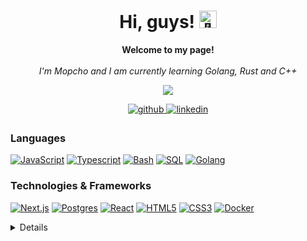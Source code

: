 <h1 align="center">Hi, guys! <img src="https://github.com/Mopcho/Mopcho/blob/main/assets/238178097-766d336d-b87d-44ba-807c-c51de2bc6b4d.gif" width="28px" alt="👋"></h1>

<p align="center">
    <b>Welcome to my page!</b><br><br>
    <i>
        I'm Mopcho and I am currently learning Golang, Rust and C++
    </i><br>
</p>

<p align="center">
  <img src="https://w7.pngwing.com/pngs/627/820/png-transparent-gol-d-roger-monkey-d-luffy-shanks-one-piece-silvers-rayleigh-zoro-manga-human-piracy.png" />
</p>

<div align="center">
<a href="https://github.com/Mopcho" target="_blank">
<img src=https://img.shields.io/badge/github-%2324292e.svg?&style=for-the-badge&logo=github&logoColor=white alt=github style="margin-bottom: 5px;" />
</a>
<a href="https://www.linkedin.com/in/valeri-petkov-2b3a2a1ab/" target="_blank">
<img src=https://img.shields.io/badge/linkedin-%231E77B5.svg?&style=for-the-badge&logo=linkedin&logoColor=white alt=linkedin style="margin-bottom: 5px;" />
</a>
</div>

### Languages
[![JavaScript](https://img.shields.io/badge/javascript-black?style=for-the-badge&logo=javascript)](https://github.com/Mopcho)
[![Typescript](https://img.shields.io/badge/typescript-black?style=for-the-badge&logo=typescript)](https://github.com/Mopcho)
[![Bash](https://img.shields.io/badge/bash-black?style=for-the-badge&logo=gnu-bash&logoColor=white)](https://github.com/Mopcho)
[![SQL](https://img.shields.io/badge/sql-black?style=for-the-badge&logo=mysql)](https://github.com/Mopcho)
[![Golang](https://img.shields.io/badge/go-black?style=for-the-badge&logo=go)](https://github.com/Mopcho)

### Technologies & Frameworks
[![Next.js](https://img.shields.io/badge/next.js-000000?style=for-the-badge&logo=nextdotjs&logoColor=white)](https://github.com/Mopcho)
[![Postgres](https://img.shields.io/badge/postgres-000000?style=for-the-badge&logo=postgres&logoColor=white)](https://github.com/Mopcho)
[![React](https://img.shields.io/badge/react-black?style=for-the-badge&logo=react)](https://github.com/Mopcho)
[![HTML5](https://img.shields.io/badge/html5-black?style=for-the-badge&logo=html5)](https://hub.docker.com/u/Mopcho)
[![CSS3](https://img.shields.io/badge/css3-black?style=for-the-badge&logo=css3)](https://hub.docker.com/u/Mopcho)
[![Docker](https://img.shields.io/badge/docker-black?style=for-the-badge&logo=docker)](https://hub.docker.com/u/Mopcho)

<details>
<p align="center">
  <a href="https://github.com/Mopcho">
    <img src="http://github-profile-summary-cards.vercel.app/api/cards/profile-details?username=Mopcho&theme=transparent" />
  </a>
  <a href="https://github.com/Mopcho">
    <img src="https://github-readme-streak-stats.herokuapp.com/?user=Mopcho&hide_border=true&card_width=338&theme=transparent" />
  </a>
  <a href="https://github.com/Mopcho">
    <img src="http://github-profile-summary-cards.vercel.app/api/cards/stats?username=Mopcho&theme=transparent" />
  </a>
</p>
<table><tr><td valign="top" width="33%">



### Frontend  
<div align="center">  
<a href="https://reactjs.org/" target="_blank"><img style="margin: 10px" src="https://profilinator.rishav.dev/skills-assets/react-original-wordmark.svg" alt="React" height="50" /></a>   
<a href="https://www.w3schools.com/css/" target="_blank"><img style="margin: 10px" src="https://profilinator.rishav.dev/skills-assets/css3-original-wordmark.svg" alt="CSS3" height="50" /></a>  
<a href="https://en.wikipedia.org/wiki/HTML5" target="_blank"><img style="margin: 10px" src="https://profilinator.rishav.dev/skills-assets/html5-original-wordmark.svg" alt="HTML5" height="50" /></a>  
<a href="https://www.javascript.com/" target="_blank"><img style="margin: 10px" src="https://profilinator.rishav.dev/skills-assets/javascript-original.svg" alt="JavaScript" height="50" /></a>  
<a href="https://www.typescriptlang.org/" target="_blank"><img style="margin: 10px" src="https://profilinator.rishav.dev/skills-assets/typescript-original.svg" alt="TypeScript" height="50" /></a>  
<a href="https://nextjs.org/" target="_blank"><img style="margin: 10px" src="https://profilinator.rishav.dev/skills-assets/nextjs.png" alt="NextJS" height="50" />
</div>

</td><td valign="top" width="33%">



### Backend  
<div align="center">  
<a href="https://www.javascript.com/" target="_blank"><img style="margin: 10px" src="https://profilinator.rishav.dev/skills-assets/javascript-original.svg" alt="JavaScript" height="50" /></a>  
<a href="https://www.typescriptlang.org/" target="_blank"><img style="margin: 10px" src="https://profilinator.rishav.dev/skills-assets/typescript-original.svg" alt="TypeScript" height="50" /></a>   
<a href="https://nodejs.org/" target="_blank"><img style="margin: 10px" src="https://profilinator.rishav.dev/skills-assets/nodejs-original-wordmark.svg" alt="Node.js" height="50" /></a>  
<a href="https://www.linux.org/" target="_blank"><img style="margin: 10px" src="https://profilinator.rishav.dev/skills-assets/linux-original.svg" alt="Linux" height="50" /></a>  
<a href="https://github.com/" target="_blank"><img style="margin: 10px" src="https://profilinator.rishav.dev/skills-assets/git-scm-icon.svg" alt="Git" height="50" /></a>  
<a href="https://www.gnu.org/software/bash/" target="_blank"><img style="margin: 10px" src="https://profilinator.rishav.dev/skills-assets/gnu_bash-icon.svg" alt="Bash" height="50" /></a>   
<a href="https://nextjs.org/" target="_blank"><img style="margin: 10px" src="https://profilinator.rishav.dev/skills-assets/nextjs.png" alt="NextJS" height="50" /></a> 
</div>

</td><td valign="top" width="33%">



### DevOps  
<div align="center">  
<a href="https://aws.amazon.com/" target="_blank"><img style="margin: 10px" src="https://profilinator.rishav.dev/skills-assets/amazonwebservices-original-wordmark.svg" alt="AWS" height="50" /></a>  
<a href="https://www.linux.org/" target="_blank"><img style="margin: 10px" src="https://profilinator.rishav.dev/skills-assets/linux-original.svg" alt="Linux" height="50" /></a>  
<a href="https://github.com/" target="_blank"><img style="margin: 10px" src="https://profilinator.rishav.dev/skills-assets/git-scm-icon.svg" alt="Git" height="50" /></a>  
<a href="https://www.gnu.org/software/bash/" target="_blank"><img style="margin: 10px" src="https://profilinator.rishav.dev/skills-assets/gnu_bash-icon.svg" alt="Bash" height="50" /></a>
  <a href="https://docs.microsoft.com/en-us/powershell/" target="_blank"><img style="margin: 10px" src="https://profilinator.rishav.dev/skills-assets/powershell.png" alt="PowerShell" height="50" /></a>


</div>

</td></tr></table>  

<br/>

<br/>  

</details>
